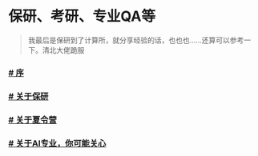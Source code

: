# 保研、考研、专业QA等

> 我最后是保研到了计算所，就分享经验的话，也也也……还算可以参考一下。清北大佬跪服

### [# 序](https://github.com/Robin-WZQ/BIT-AI-Review/blob/main/保研、考研、专业QA等/序.md)

### [# 关于保研](https://github.com/Robin-WZQ/BIT-AI-Review/blob/main/保研、考研、专业QA等/关于保研.md)

### [# 关于夏令营](https://github.com/Robin-WZQ/BIT-AI-Review/blob/main/保研、考研、专业QA等/关于夏令营.md)

### [# 关于AI专业，你可能关心](https://github.com/Robin-WZQ/BIT-AI-Review/blob/main/保研、考研、专业QA等/%E4%BA%BA%E5%B7%A5%E6%99%BA%E8%83%BD%E4%B8%93%E4%B8%9AQA.md)
